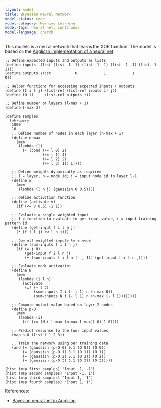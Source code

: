 ```yaml
---
layout: model
title: Bayesian Neural Network
model-status: code
model-category: Machine Learning
model-tags: neural net, continuous
model-language: church
---
```


This models is a neural network that learns the XOR function. The model is based on the [Anglican implementation of a neural net](http://www.robots.ox.ac.uk/~fwood/anglican/examples/neural_net/).

    ;; Define expected inputs and outputs as lists
    (define inputs  (list (list -1 -1) (list -1  1) (list  1 -1) (list  1  1)))
    (define outputs (list           0            1            1            0))
    
    ;; Helper functions for accessing expected inputs / outputs
    (define (I i l j) (list-ref (list-ref inputs i) j))
    (define (O i)     (list-ref outputs i))
    
    ;; Define number of layers (l-max + 1)
    (define l-max 3)
    
    (define samples
      (mh-query 
       1000
       10
       ;; Define number of nodes in each layer (n-max + 1)
       (define n-max
         (mem
          (lambda (l)
            (- (cond ((= l 0) 2)
                     ((= l 1) 4)
                     ((= l 2) 2)
                     ((= l 3) 1)) 1))))
    
       ;; Define weights dynamically as required
       ;; l = layer, n = node id; j = input node id in layer l-1
       (define w
         (mem
          (lambda (l n j) (gaussian 0 0.5))))
    
       ;; Define activation function
       (define (activate v)
         (if (<= v 0.5) -1 1))
    
       ;; Evaluate a single weighted input
       ;; f = function to evaluate to get input value, i = input training pattern id
       (define (get-input f i l n j)
         (* (f i l j) (w l n j)))
    
       ;; Sum all weighted inputs to a node
       (define (sum-inputs f i l n j)
         (if (= j 0)
             (get-input f i l n j)
             (+ (sum-inputs f i l n (- j 1)) (get-input f i l n j))))
    
       ;; Evaluate node activation
       (define N
         (mem
          (lambda (i l n)
            (activate
             (if (= l 1)
                 (sum-inputs I i (- l 1) n (n-max 0))
                 (sum-inputs N i (- l 1) n (n-max (- l 1))))))))
    
       ;; Compute output value based on layer 2 nodes
       (define p-O
         (mem
          (lambda (i)
            (if (>= (N i l-max (n-max l-max)) 0) 1 0))))
    
       ;; Predict response to the four input values
       (map p-O (list 0 1 2 3))
    
       ;; Train the network using our training data
       (and (= (gaussian (p-O 0) 0.1 (O 0)) (O 0))
            (= (gaussian (p-O 1) 0.1 (O 1)) (O 1))
            (= (gaussian (p-O 2) 0.1 (O 2)) (O 2))
            (= (gaussian (p-O 3) 0.1 (O 3)) (O 3)))))
    
    (hist (map first samples) "Input -1, -1")
    (hist (map second samples) "Input -1, 1")
    (hist (map third samples) "Input 1, -1")
    (hist (map fourth samples) "Input 1, 1")

References:

- [Bayesian neural net in Anglican](http://www.robots.ox.ac.uk/~fwood/anglican/examples/neural_net/)

